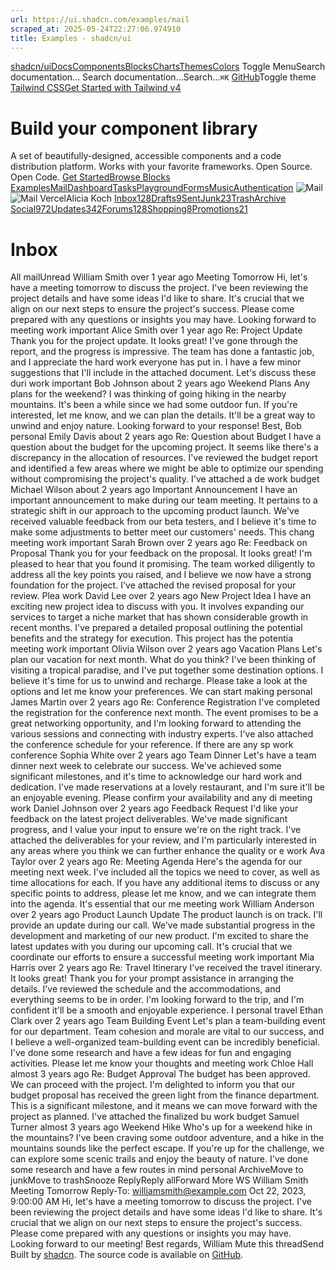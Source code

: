 ```yaml
---
url: https://ui.shadcn.com/examples/mail
scraped_at: 2025-05-24T22:27:06.974910
title: Examples - shadcn/ui
---
```


[shadcn/ui](https://ui.shadcn.com/)[Docs](https://ui.shadcn.com/docs/installation)[Components](https://ui.shadcn.com/docs/components)[Blocks](https://ui.shadcn.com/blocks)[Charts](https://ui.shadcn.com/charts)[Themes](https://ui.shadcn.com/themes)[Colors](https://ui.shadcn.com/colors)
Toggle MenuSearch documentation...
Search documentation...Search...`⌘K`
[GitHub](https://github.com/shadcn-ui/ui)Toggle theme
[Tailwind CSSGet Started with Tailwind v4](https://ui.shadcn.com/docs/tailwind-v4)
# Build your component library
A set of beautifully-designed, accessible components and a code distribution platform. Works with your favorite frameworks. Open Source. Open Code.
[Get Started](https://ui.shadcn.com/docs)[Browse Blocks](https://ui.shadcn.com/blocks)
[Examples](https://ui.shadcn.com/)[Mail](https://ui.shadcn.com/examples/mail)[Dashboard](https://ui.shadcn.com/examples/dashboard)[Tasks](https://ui.shadcn.com/examples/tasks)[Playground](https://ui.shadcn.com/examples/playground)[Forms](https://ui.shadcn.com/examples/forms)[Music](https://ui.shadcn.com/examples/music)[Authentication](https://ui.shadcn.com/examples/authentication)
![Mail](https://ui.shadcn.com/_next/image?url=%2Fexamples%2Fmail-dark.png&w=3840&q=75)![Mail](https://ui.shadcn.com/_next/image?url=%2Fexamples%2Fmail-light.png&w=3840&q=75)
VercelAlicia Koch
[Inbox128](https://ui.shadcn.com/examples/mail)[Drafts9](https://ui.shadcn.com/examples/mail)[Sent](https://ui.shadcn.com/examples/mail)[Junk23](https://ui.shadcn.com/examples/mail)[Trash](https://ui.shadcn.com/examples/mail)[Archive](https://ui.shadcn.com/examples/mail)
[Social972](https://ui.shadcn.com/examples/mail)[Updates342](https://ui.shadcn.com/examples/mail)[Forums128](https://ui.shadcn.com/examples/mail)[Shopping8](https://ui.shadcn.com/examples/mail)[Promotions21](https://ui.shadcn.com/examples/mail)
# Inbox
All mailUnread
William Smith
over 1 year ago
Meeting Tomorrow
Hi, let's have a meeting tomorrow to discuss the project. I've been reviewing the project details and have some ideas I'd like to share. It's crucial that we align on our next steps to ensure the project's success. Please come prepared with any questions or insights you may have. Looking forward to
meeting
work
important
Alice Smith
over 1 year ago
Re: Project Update
Thank you for the project update. It looks great! I've gone through the report, and the progress is impressive. The team has done a fantastic job, and I appreciate the hard work everyone has put in. I have a few minor suggestions that I'll include in the attached document. Let's discuss these duri
work
important
Bob Johnson
about 2 years ago
Weekend Plans
Any plans for the weekend? I was thinking of going hiking in the nearby mountains. It's been a while since we had some outdoor fun. If you're interested, let me know, and we can plan the details. It'll be a great way to unwind and enjoy nature. Looking forward to your response! Best, Bob
personal
Emily Davis
about 2 years ago
Re: Question about Budget
I have a question about the budget for the upcoming project. It seems like there's a discrepancy in the allocation of resources. I've reviewed the budget report and identified a few areas where we might be able to optimize our spending without compromising the project's quality. I've attached a de
work
budget
Michael Wilson
about 2 years ago
Important Announcement
I have an important announcement to make during our team meeting. It pertains to a strategic shift in our approach to the upcoming product launch. We've received valuable feedback from our beta testers, and I believe it's time to make some adjustments to better meet our customers' needs. This chang
meeting
work
important
Sarah Brown
over 2 years ago
Re: Feedback on Proposal
Thank you for your feedback on the proposal. It looks great! I'm pleased to hear that you found it promising. The team worked diligently to address all the key points you raised, and I believe we now have a strong foundation for the project. I've attached the revised proposal for your review. Plea
work
David Lee
over 2 years ago
New Project Idea
I have an exciting new project idea to discuss with you. It involves expanding our services to target a niche market that has shown considerable growth in recent months. I've prepared a detailed proposal outlining the potential benefits and the strategy for execution. This project has the potentia
meeting
work
important
Olivia Wilson
over 2 years ago
Vacation Plans
Let's plan our vacation for next month. What do you think? I've been thinking of visiting a tropical paradise, and I've put together some destination options. I believe it's time for us to unwind and recharge. Please take a look at the options and let me know your preferences. We can start making 
personal
James Martin
over 2 years ago
Re: Conference Registration
I've completed the registration for the conference next month. The event promises to be a great networking opportunity, and I'm looking forward to attending the various sessions and connecting with industry experts. I've also attached the conference schedule for your reference. If there are any sp
work
conference
Sophia White
over 2 years ago
Team Dinner
Let's have a team dinner next week to celebrate our success. We've achieved some significant milestones, and it's time to acknowledge our hard work and dedication. I've made reservations at a lovely restaurant, and I'm sure it'll be an enjoyable evening. Please confirm your availability and any di
meeting
work
Daniel Johnson
over 2 years ago
Feedback Request
I'd like your feedback on the latest project deliverables. We've made significant progress, and I value your input to ensure we're on the right track. I've attached the deliverables for your review, and I'm particularly interested in any areas where you think we can further enhance the quality or e
work
Ava Taylor
over 2 years ago
Re: Meeting Agenda
Here's the agenda for our meeting next week. I've included all the topics we need to cover, as well as time allocations for each. If you have any additional items to discuss or any specific points to address, please let me know, and we can integrate them into the agenda. It's essential that our me
meeting
work
William Anderson
over 2 years ago
Product Launch Update
The product launch is on track. I'll provide an update during our call. We've made substantial progress in the development and marketing of our new product. I'm excited to share the latest updates with you during our upcoming call. It's crucial that we coordinate our efforts to ensure a successful 
meeting
work
important
Mia Harris
over 2 years ago
Re: Travel Itinerary
I've received the travel itinerary. It looks great! Thank you for your prompt assistance in arranging the details. I've reviewed the schedule and the accommodations, and everything seems to be in order. I'm looking forward to the trip, and I'm confident it'll be a smooth and enjoyable experience. I
personal
travel
Ethan Clark
over 2 years ago
Team Building Event
Let's plan a team-building event for our department. Team cohesion and morale are vital to our success, and I believe a well-organized team-building event can be incredibly beneficial. I've done some research and have a few ideas for fun and engaging activities. Please let me know your thoughts and
meeting
work
Chloe Hall
almost 3 years ago
Re: Budget Approval
The budget has been approved. We can proceed with the project. I'm delighted to inform you that our budget proposal has received the green light from the finance department. This is a significant milestone, and it means we can move forward with the project as planned. I've attached the finalized bu
work
budget
Samuel Turner
almost 3 years ago
Weekend Hike
Who's up for a weekend hike in the mountains? I've been craving some outdoor adventure, and a hike in the mountains sounds like the perfect escape. If you're up for the challenge, we can explore some scenic trails and enjoy the beauty of nature. I've done some research and have a few routes in mind
personal
ArchiveMove to junkMove to trashSnooze
ReplyReply allForward
More
WS
William Smith
Meeting Tomorrow
Reply-To: williamsmith@example.com
Oct 22, 2023, 9:00:00 AM
Hi, let's have a meeting tomorrow to discuss the project. I've been reviewing the project details and have some ideas I'd like to share. It's crucial that we align on our next steps to ensure the project's success. Please come prepared with any questions or insights you may have. Looking forward to our meeting! Best regards, William
Mute this threadSend
Built by [shadcn](https://twitter.com/shadcn). The source code is available on [GitHub](https://github.com/shadcn-ui/ui).

